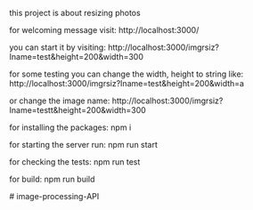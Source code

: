 this project is about resizing photos

for welcoming message visit:
http://localhost:3000/

you can start it by visiting:
http://localhost:3000/imgrsiz?Iname=test&height=200&width=300

for some testing you can change the width, height to string like:
http://localhost:3000/imgrsiz?Iname=test&height=200&width=a

or change the image name:
http://localhost:3000/imgrsiz?Iname=testt&height=200&width=300


for installing the packages:
npm i

for starting the server run:
npm run start

for checking the tests:
npm run test

for build:
npm run build


#   i m a g e - p r o c e s s i n g - A P I  
 